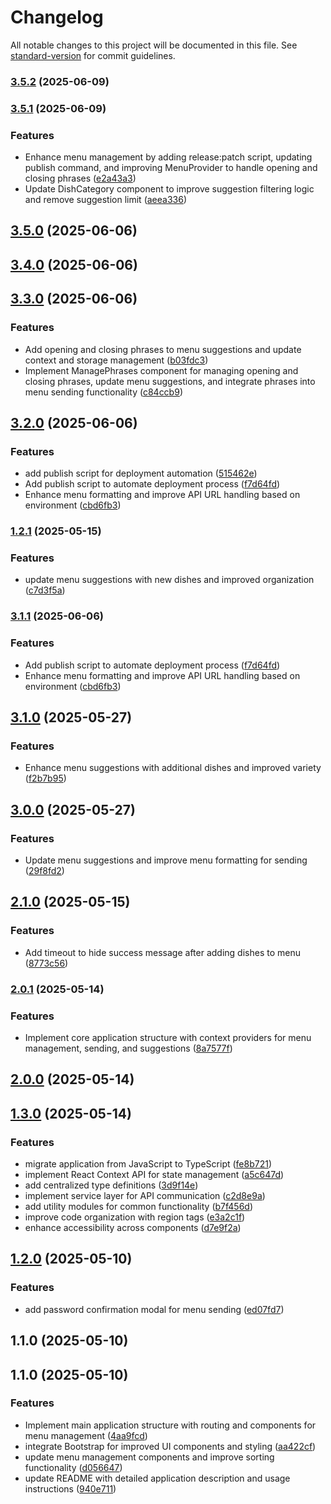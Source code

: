 # Changelog

All notable changes to this project will be documented in this file. See [standard-version](https://github.com/conventional-changelog/standard-version) for commit guidelines.

### [3.5.2](https://github.com/lorenz1974/send-menu-uil/compare/v3.5.1...v3.5.2) (2025-06-09)

### [3.5.1](https://github.com/lorenz1974/send-menu-uil/compare/v3.5.0...v3.5.1) (2025-06-09)


### Features

* Enhance menu management by adding release:patch script, updating publish command, and improving MenuProvider to handle opening and closing phrases ([e2a43a3](https://github.com/lorenz1974/send-menu-uil/commit/e2a43a3434f91dccdb63cfc8b4ae006d5d24594c))
* Update DishCategory component to improve suggestion filtering logic and remove suggestion limit ([aeea336](https://github.com/lorenz1974/send-menu-uil/commit/aeea336137e1167f74948e9972ce785b28f50cd9))

## [3.5.0](https://github.com/lorenz1974/send-menu-uil/compare/v3.4.0...v3.5.0) (2025-06-06)

## [3.4.0](https://github.com/lorenz1974/send-menu-uil/compare/v3.3.0...v3.4.0) (2025-06-06)

## [3.3.0](https://github.com/lorenz1974/send-menu-uil/compare/v3.2.0...v3.3.0) (2025-06-06)


### Features

* Add opening and closing phrases to menu suggestions and update context and storage management ([b03fdc3](https://github.com/lorenz1974/send-menu-uil/commit/b03fdc37b126ab132468ceffb32c6a1206bba0eb))
* Implement ManagePhrases component for managing opening and closing phrases, update menu suggestions, and integrate phrases into menu sending functionality ([c84ccb9](https://github.com/lorenz1974/send-menu-uil/commit/c84ccb9ceb3eb6b18fa8dd64878a84b8dca18a74))

## [3.2.0](https://github.com/lorenz1974/send-menu-uil/compare/v3.1.0...v3.2.0) (2025-06-06)


### Features

* add publish script for deployment automation ([515462e](https://github.com/lorenz1974/send-menu-uil/commit/515462e99e3170971bd99c3ac152a4c8e40f294b))
* Add publish script to automate deployment process ([f7d64fd](https://github.com/lorenz1974/send-menu-uil/commit/f7d64fda415e94661e72f6b75e911e098c461b47))
* Enhance menu formatting and improve API URL handling based on environment ([cbd6fb3](https://github.com/lorenz1974/send-menu-uil/commit/cbd6fb36b79a66888d80b80156c4de35c71981a7))

### [1.2.1](https://github.com/lorenz1974/send-menu-uil/compare/v2.1.0...v1.2.1) (2025-05-15)


### Features

* update menu suggestions with new dishes and improved organization ([c7d3f5a](https://github.com/lorenz1974/send-menu-uil/commit/c7d3f5a6f5df938de1fa69919847a0245298d40a))

### [3.1.1](https://github.com/lorenz1974/send-menu-uil/compare/v3.1.0...v3.1.1) (2025-06-06)


### Features

* Add publish script to automate deployment process ([f7d64fd](https://github.com/lorenz1974/send-menu-uil/commit/f7d64fda415e94661e72f6b75e911e098c461b47))
* Enhance menu formatting and improve API URL handling based on environment ([cbd6fb3](https://github.com/lorenz1974/send-menu-uil/commit/cbd6fb36b79a66888d80b80156c4de35c71981a7))

## [3.1.0](https://github.com/lorenz1974/send-menu-uil/compare/v3.0.0...v3.1.0) (2025-05-27)


### Features

* Enhance menu suggestions with additional dishes and improved variety ([f2b7b95](https://github.com/lorenz1974/send-menu-uil/commit/f2b7b95dde87b5152343d493b1da71f371e0244e))

## [3.0.0](https://github.com/lorenz1974/send-menu-uil/compare/v2.1.0...v3.0.0) (2025-05-27)


### Features

* Update menu suggestions and improve menu formatting for sending ([29f8fd2](https://github.com/lorenz1974/send-menu-uil/commit/29f8fd26212cbce7f117e512e0135aa3789412b3))

## [2.1.0](https://github.com/lorenz1974/send-menu-uil/compare/v2.0.1...v2.1.0) (2025-05-15)


### Features

* Add timeout to hide success message after adding dishes to menu ([8773c56](https://github.com/lorenz1974/send-menu-uil/commit/8773c56ba42a68de5521ce790082bf4f031a6e32))

### [2.0.1](https://github.com/lorenz1974/send-menu-uil/compare/v2.0.0...v2.0.1) (2025-05-14)


### Features

* Implement core application structure with context providers for menu management, sending, and suggestions ([8a7577f](https://github.com/lorenz1974/send-menu-uil/commit/8a7577f3a56c4653c2db9e4b6ef59b501e3e2c96))

## [2.0.0](https://github.com/lorenz1974/send-menu-uil/compare/v1.2.0...v2.0.0) (2025-05-14)

## [1.3.0](https://github.com/lorenz1974/send-menu-uil/compare/v1.2.0...v1.3.0) (2025-05-14)

### Features

- migrate application from JavaScript to TypeScript ([fe8b721](https://github.com/lorenz1974/send-menu-uil/commit/fe8b721))
- implement React Context API for state management ([a5c647d](https://github.com/lorenz1974/send-menu-uil/commit/a5c647d))
- add centralized type definitions ([3d9f14e](https://github.com/lorenz1974/send-menu-uil/commit/3d9f14e))
- implement service layer for API communication ([c2d8e9a](https://github.com/lorenz1974/send-menu-uil/commit/c2d8e9a))
- add utility modules for common functionality ([b7f456d](https://github.com/lorenz1974/send-menu-uil/commit/b7f456d))
- improve code organization with region tags ([e3a2c1f](https://github.com/lorenz1974/send-menu-uil/commit/e3a2c1f))
- enhance accessibility across components ([d7e9f2a](https://github.com/lorenz1974/send-menu-uil/commit/d7e9f2a))

## [1.2.0](https://github.com/lorenz1974/send-menu-uil/compare/v1.1.1...v1.2.0) (2025-05-10)

### Features

- add password confirmation modal for menu sending ([ed07fd7](https://github.com/lorenz1974/send-menu-uil/commit/ed07fd799c6bbcfa82ee9eb5d5a8af09031bf44e))

## 1.1.0 (2025-05-10)

## 1.1.0 (2025-05-10)

### Features

- Implement main application structure with routing and components for menu management ([4aa9fcd](https://github.com/lorenz1974/send-menu-uil/commit/4aa9fcd4abe576d21cf830775d20e39b496f41c6))
- integrate Bootstrap for improved UI components and styling ([aa422cf](https://github.com/lorenz1974/send-menu-uil/commit/aa422cf93a07d697f70960f730c08d0711e704c8))
- update menu management components and improve sorting functionality ([d056647](https://github.com/lorenz1974/send-menu-uil/commit/d05664752b5c665d753c2785aaa8f239f69e7ca6))
- update README with detailed application description and usage instructions ([940e711](https://github.com/lorenz1974/send-menu-uil/commit/940e71180d72b85a7788de3afc8b67d2a2547b08))
